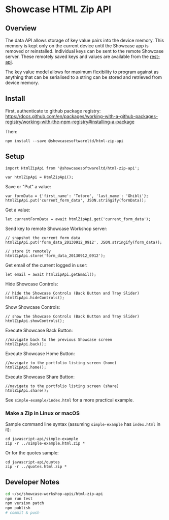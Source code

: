 

Showcase HTML Zip API
============================

## Overview

The data API allows storage of key value pairs into the device memory.  This memory is kept only on the current device until the
Showcase app is removed or reinstalled.  Individual keys can be sent to the remote Showcase server.  These remotely
saved keys and values are available from the [rest-api](../rest-api/README.md).

The key value model allows for maximum flexibility to program against as anything that can be serialised to a string
can be stored and retrieved from device memory.

## Install

First, authenticate to github package registry: 
https://docs.github.com/en/packages/working-with-a-github-packages-registry/working-with-the-npm-registry#installing-a-package

Then:

    npm install --save @showcasesoftwareltd/html-zip-api


## Setup

    import HtmlZipApi from '@showcasesoftwareltd/html-zip-api';

    var htmlZipApi = HtmlZipApi();


Save or "Put" a value:

    var formData = {'first_name': 'Totoro', 'last_name': 'Ghibli'};
    htmlZipApi.put('current_form_data', JSON.stringify(formData));


Get a value:

    let currentFormData = await htmlZipApi.get('current_form_data');


Send key to remote Showcase Workshop server:

    // snapshot the current form data
    htmlZipApi.put('form_data_20130912_0912', JSON.stringify(form_data));

    // store it remotely
    htmlZipApi.store('form_data_20130912_0912');


Get email of the current logged in user:

    let email = await htmlZipApi.getEmail();


Hide Showcase Controls:

    // hide the Showcase Controls (Back Button and Tray Slider)
    htmlZipApi.hideControls();

Show Showcase Controls:

    // show the Showcase Controls (Back Button and Tray Slider)
    htmlZipApi.showControls();

Execute Showcase Back Button:

    //navigate back to the previous Showcase screen
    htmlZipApi.back();

Execute Showcase Home Button:

    //navigate to the portfolio listing screen (home)
    htmlZipApi.home();

Execute Showcase Share Button:

    //navigate to the portfolio listing screen (share)
    htmlZipApi.share();


See `simple-example/index.html` for a more practical example.


### Make a Zip in Linux or macOS

Sample command line syntax (assuming `simple-example` has `index.html` in it):

    cd javascript-api/simple-example
    zip -r ../simple-example.html.zip *


Or for the quotes sample:

    cd javascript-api/quotes
    zip -r ../quotes.html.zip *


## Developer Notes

```bash
cd ~/sc/showcase-workshop-apis/html-zip-api
npm run test
npm version patch
npm publish
# commit & push
```